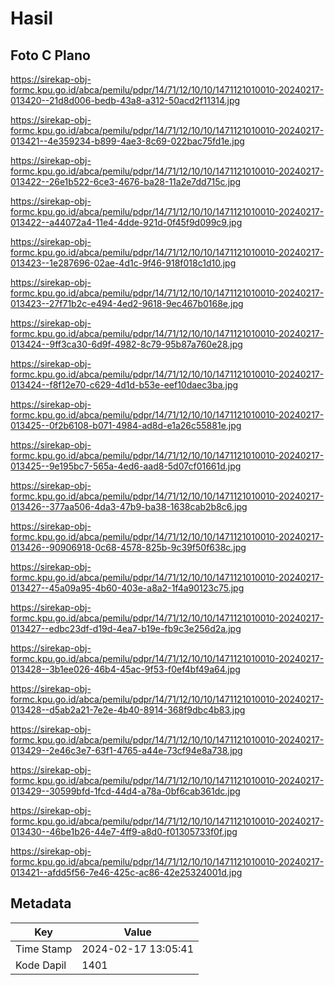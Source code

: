 # Hasil

## Foto C Plano

https://sirekap-obj-formc.kpu.go.id/abca/pemilu/pdpr/14/71/12/10/10/1471121010010-20240217-013420--21d8d006-bedb-43a8-a312-50acd2f11314.jpg

https://sirekap-obj-formc.kpu.go.id/abca/pemilu/pdpr/14/71/12/10/10/1471121010010-20240217-013421--4e359234-b899-4ae3-8c69-022bac75fd1e.jpg

https://sirekap-obj-formc.kpu.go.id/abca/pemilu/pdpr/14/71/12/10/10/1471121010010-20240217-013422--26e1b522-6ce3-4676-ba28-11a2e7dd715c.jpg

https://sirekap-obj-formc.kpu.go.id/abca/pemilu/pdpr/14/71/12/10/10/1471121010010-20240217-013422--a44072a4-11e4-4dde-921d-0f45f9d099c9.jpg

https://sirekap-obj-formc.kpu.go.id/abca/pemilu/pdpr/14/71/12/10/10/1471121010010-20240217-013423--1e287696-02ae-4d1c-9f46-918f018c1d10.jpg

https://sirekap-obj-formc.kpu.go.id/abca/pemilu/pdpr/14/71/12/10/10/1471121010010-20240217-013423--27f71b2c-e494-4ed2-9618-9ec467b0168e.jpg

https://sirekap-obj-formc.kpu.go.id/abca/pemilu/pdpr/14/71/12/10/10/1471121010010-20240217-013424--9ff3ca30-6d9f-4982-8c79-95b87a760e28.jpg

https://sirekap-obj-formc.kpu.go.id/abca/pemilu/pdpr/14/71/12/10/10/1471121010010-20240217-013424--f8f12e70-c629-4d1d-b53e-eef10daec3ba.jpg

https://sirekap-obj-formc.kpu.go.id/abca/pemilu/pdpr/14/71/12/10/10/1471121010010-20240217-013425--0f2b6108-b071-4984-ad8d-e1a26c55881e.jpg

https://sirekap-obj-formc.kpu.go.id/abca/pemilu/pdpr/14/71/12/10/10/1471121010010-20240217-013425--9e195bc7-565a-4ed6-aad8-5d07cf01661d.jpg

https://sirekap-obj-formc.kpu.go.id/abca/pemilu/pdpr/14/71/12/10/10/1471121010010-20240217-013426--377aa506-4da3-47b9-ba38-1638cab2b8c6.jpg

https://sirekap-obj-formc.kpu.go.id/abca/pemilu/pdpr/14/71/12/10/10/1471121010010-20240217-013426--90906918-0c68-4578-825b-9c39f50f638c.jpg

https://sirekap-obj-formc.kpu.go.id/abca/pemilu/pdpr/14/71/12/10/10/1471121010010-20240217-013427--45a09a95-4b60-403e-a8a2-1f4a90123c75.jpg

https://sirekap-obj-formc.kpu.go.id/abca/pemilu/pdpr/14/71/12/10/10/1471121010010-20240217-013427--edbc23df-d19d-4ea7-b19e-fb9c3e256d2a.jpg

https://sirekap-obj-formc.kpu.go.id/abca/pemilu/pdpr/14/71/12/10/10/1471121010010-20240217-013428--3b1ee026-46b4-45ac-9f53-f0ef4bf49a64.jpg

https://sirekap-obj-formc.kpu.go.id/abca/pemilu/pdpr/14/71/12/10/10/1471121010010-20240217-013428--d5ab2a21-7e2e-4b40-8914-368f9dbc4b83.jpg

https://sirekap-obj-formc.kpu.go.id/abca/pemilu/pdpr/14/71/12/10/10/1471121010010-20240217-013429--2e46c3e7-63f1-4765-a44e-73cf94e8a738.jpg

https://sirekap-obj-formc.kpu.go.id/abca/pemilu/pdpr/14/71/12/10/10/1471121010010-20240217-013429--30599bfd-1fcd-44d4-a78a-0bf6cab361dc.jpg

https://sirekap-obj-formc.kpu.go.id/abca/pemilu/pdpr/14/71/12/10/10/1471121010010-20240217-013430--46be1b26-44e7-4ff9-a8d0-f01305733f0f.jpg

https://sirekap-obj-formc.kpu.go.id/abca/pemilu/pdpr/14/71/12/10/10/1471121010010-20240217-013421--afdd5f56-7e46-425c-ac86-42e25324001d.jpg


## Metadata

| Key        | Value               |
| ---------- | ------------------- |
| Time Stamp | 2024-02-17 13:05:41 |
| Kode Dapil | 1401                |



